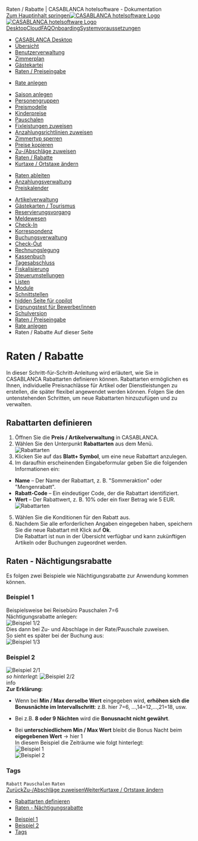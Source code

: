 Raten / Rabatte | CASABLANCA hotelsoftware - Dokumentation  
[Zum Hauptinhalt springen](https://docs.casablanca.at/desktop/raten/rates/accommodation_discounts/#__docusaurus_skipToContent_fallback)[![CASABLANCA hotelsoftware Logo](https://docs.casablanca.at/img/logo.png) ![CASABLANCA hotelsoftware Logo](https://docs.casablanca.at/img/Casablanca_LOGO_2022_neg.png)](https://docs.casablanca.at/) [Desktop](https://docs.casablanca.at/desktop/desktop/)[Cloud](https://docs.casablanca.at/cloud/cloud_systems/)[FAQ](https://docs.casablanca.at/faq)[Onboarding](https://docs.casablanca.at/onboarding/fiscalization)[Systemvoraussetzungen](https://docs.casablanca.at/system_requirements)  
* [CASABLANCA Desktop](https://docs.casablanca.at/desktop/desktop/)
* [Übersicht](https://docs.casablanca.at/desktop/interface/)
* [Benutzerverwaltung](https://docs.casablanca.at/desktop/user_management/)
* [Zimmerplan](https://docs.casablanca.at/desktop/room_plan/)
* [Gästekartei](https://docs.casablanca.at/desktop/guest_profile/)
* [Raten / Preiseingabe](https://docs.casablanca.at/desktop/raten/)
+ [Rate anlegen](https://docs.casablanca.at/desktop/raten/rates/)
- [Saison anlegen](https://docs.casablanca.at/desktop/raten/rates/saison)
- [Personengruppen](https://docs.casablanca.at/desktop/raten/rates/person_groups)
- [Preismodelle](https://docs.casablanca.at/desktop/raten/rates/models)
- [Kinderpreise](https://docs.casablanca.at/desktop/raten/rates/kids)
- [Pauschalen](https://docs.casablanca.at/desktop/raten/rates/pauschale)
- [Fixleistungen zuweisen](https://docs.casablanca.at/desktop/raten/rates/fixed)
- [Anzahlungsrichtlinien zuweisen](https://docs.casablanca.at/desktop/raten/rates/advance)
- [Zimmertyp sperren](https://docs.casablanca.at/desktop/raten/rates/roomlock)
- [Preise kopieren](https://docs.casablanca.at/desktop/raten/rates/copy)
- [Zu-/Abschläge zuweisen](https://docs.casablanca.at/desktop/raten/rates/shortstay)
- [Raten / Rabatte](https://docs.casablanca.at/desktop/raten/rates/accommodation_discounts)
- [Kurtaxe / Ortstaxe ändern](https://docs.casablanca.at/desktop/raten/rates/kurtaxe_adjustment)
+ [Raten ableiten](https://docs.casablanca.at/desktop/raten/ableitung/)
+ [Anzahlungsverwaltung](https://docs.casablanca.at/desktop/raten/deposit_management/)
+ [Preiskalender](https://docs.casablanca.at/desktop/raten/preiskalender/)
* [Artikelverwaltung](https://docs.casablanca.at/desktop/articles/)
* [Gästekarten / Tourismus](https://docs.casablanca.at/desktop/guest_cards/)
* [Reservierungsvorgang](https://docs.casablanca.at/desktop/reservation_process/)
* [Meldewesen](https://docs.casablanca.at/desktop/registration/)
* [Check-In](https://docs.casablanca.at/desktop/check_in/)
* [Korrespondenz](https://docs.casablanca.at/desktop/correspondence/)
* [Buchungsverwaltung](https://docs.casablanca.at/desktop/account/)
* [Check-Out](https://docs.casablanca.at/desktop/check-out/)
* [Rechnungslegung](https://docs.casablanca.at/desktop/accounting/)
* [Kassenbuch](https://docs.casablanca.at/desktop/cashbook/)
* [Tagesabschluss](https://docs.casablanca.at/desktop/daily_closing/)
* [Fiskalisierung](https://docs.casablanca.at/desktop/fiscalization/)
* [Steuerumstellungen](https://docs.casablanca.at/desktop/tax_changes/)
* [Listen](https://docs.casablanca.at/desktop/lists/)
* [Module](https://docs.casablanca.at/desktop/module/)
* [Schnittstellen](https://docs.casablanca.at/desktop/interfaces/)
* [hidden Seite für copilot](https://docs.casablanca.at/desktop/hidden_copilot)
* [Eignungstest für Bewerber/innen](https://docs.casablanca.at/desktop/qualification)
* [Schulversion](https://docs.casablanca.at/desktop/schoolversion)  
* [Raten / Preiseingabe](https://docs.casablanca.at/desktop/raten/)
* [Rate anlegen](https://docs.casablanca.at/desktop/raten/rates/)
* Raten / Rabatte
Auf dieser Seite

# Raten / Rabatte  
In dieser Schritt-für-Schritt-Anleitung wird erläutert, wie Sie in CASABLANCA Rabattarten definieren können. Rabattarten ermöglichen es Ihnen, individuelle Preisnachlässe für Artikel oder Dienstleistungen zu erstellen, die später flexibel angewendet werden können. Folgen Sie den untenstehenden Schritten, um neue Rabattarten hinzuzufügen und zu verwalten.

## Rabattarten definieren[](https://docs.casablanca.at/desktop/raten/rates/accommodation_discounts/#rabattarten-definieren "Direkter Link zu Rabattarten definieren")  
1. Öffnen Sie die **Preis / Artikelverwaltung** in CASABLANCA.
2. Wählen Sie den Unterpunkt **Rabattarten** aus dem Menü.  
![Rabattarten](https://docs.casablanca.at/assets/images/rabattarten-dc5f686678f7a8ccdf0494a529126d4c.png "Rabattarten")  
3. Klicken Sie auf das **Blatt+ Symbol**, um eine neue Rabattart anzulegen.
4. Im daraufhin erscheinenden Eingabeformular geben Sie die folgenden Informationen ein:
* **Name** – Der Name der Rabattart, z. B. "Sommeraktion" oder "Mengenrabatt".
* **Rabatt-Code** – Ein eindeutiger Code, der die Rabattart identifiziert.
* **Wert** – Der Rabattwert, z. B. 10% oder ein fixer Betrag wie 5 EUR.  
![Rabattarten](https://docs.casablanca.at/assets/images/sommerrabatt-709819fd20888f3fb1114e584929c8cf.png "Rabattarten")  
5. Wählen Sie die Konditionen für den Rabatt aus.
6. Nachdem Sie alle erforderlichen Angaben eingegeben haben, speichern Sie die neue Rabattart mit Klick auf **Ok**.  
Die Rabattart ist nun in der Übersicht verfügbar und kann zukünftigen Artikeln oder Buchungen zugeordnet werden.

## Raten - Nächtigungsrabatte[](https://docs.casablanca.at/desktop/raten/rates/accommodation_discounts/#raten---nächtigungsrabatte "Direkter Link zu Raten - Nächtigungsrabatte")  
Es folgen zwei Beispiele wie Nächtigungsrabatte zur Anwendung kommen können.

### Beispiel 1[](https://docs.casablanca.at/desktop/raten/rates/accommodation_discounts/#beispiel-1 "Direkter Link zu Beispiel 1")  
Beispielsweise bei Reisebüro Pauschalen 7=6  
Nächtigungsrabatte anlegen:  
![Beispiel 1/2](https://docs.casablanca.at/assets/images/example_1_2-ffa607ad76def9fb49f5e12872e99305.png "Beispiel 1/2")  
Dies dann bei Zu- und Abschlage in der Rate/Pauschale zuweisen.  
So sieht es später bei der Buchung aus:  
![Beispiel 1/3](https://docs.casablanca.at/assets/images/example_1_3-4b90b11b6fd4a8f6d1c72fbed12399f6.png "Beispiel 1/3")

### Beispiel 2[](https://docs.casablanca.at/desktop/raten/rates/accommodation_discounts/#beispiel-2 "Direkter Link zu Beispiel 2")  
![Beispiel 2/1](https://docs.casablanca.at/assets/images/example_2_1-bba7ec7c0533f6eba02218fb1b1a00a9.png "Beispiel 2/1")  
*so hinterlegt:*
![Beispiel 2/2](https://docs.casablanca.at/assets/images/example_2_2-380cecd543b0411c9361781fcf467a78.png "Beispiel 2/2")  
info  
**Zur Erklärung:**  
* Wenn bei **Min / Max derselbe Wert** eingegeben wird, **erhöhen sich die Bonusnächte im Intervallschritt**: z.B. hier 7=6, …,14=12,…,21=18, usw.
+ Bei z.B. **8 oder 9 Nächten** wird die **Bonusnacht nicht gewährt**.
* Bei **unterschiedlichem Min / Max Wert** bleibt die Bonus Nacht beim **eigegebenen Wert** -> hier 1  
In diesem Beispiel die Zeiträume wie folgt hinterlegt:  
![Beispiel 1](https://docs.casablanca.at/assets/images/example_1-280858e0f5e0e8282e42bc7c037ace59.png "Beispiel 1")  
![Beispiel 2](https://docs.casablanca.at/assets/images/example_2-c76d03ef5116c63713421d3b1b14e845.png "Beispiel 2")

### Tags[](https://docs.casablanca.at/desktop/raten/rates/accommodation_discounts/#tags "Direkter Link zu Tags")  
`Rabatt` `Pauschalen` `Raten`  
[ZurückZu-/Abschläge zuweisen](https://docs.casablanca.at/desktop/raten/rates/shortstay)[WeiterKurtaxe / Ortstaxe ändern](https://docs.casablanca.at/desktop/raten/rates/kurtaxe_adjustment)  
* [Rabattarten definieren](https://docs.casablanca.at/desktop/raten/rates/accommodation_discounts/#rabattarten-definieren)
* [Raten - Nächtigungsrabatte](https://docs.casablanca.at/desktop/raten/rates/accommodation_discounts/#raten---nächtigungsrabatte)
+ [Beispiel 1](https://docs.casablanca.at/desktop/raten/rates/accommodation_discounts/#beispiel-1)
+ [Beispiel 2](https://docs.casablanca.at/desktop/raten/rates/accommodation_discounts/#beispiel-2)
+ [Tags](https://docs.casablanca.at/desktop/raten/rates/accommodation_discounts/#tags)